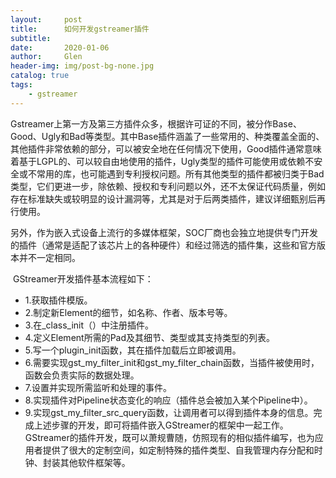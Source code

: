 ```yaml
---
layout:     post
title:      如何开发gstreamer插件
subtitle:   
date:       2020-01-06
author:     Glen
header-img: img/post-bg-none.jpg
catalog: true
tags:
    - gstreamer
---
```


​	Gstreamer上第一方及第三方插件众多，根据许可证的不同，被分作Base、Good、Ugly和Bad等类型。其中Base插件涵盖了一些常用的、种类覆盖全面的、其他插件非常依赖的部分，可以被安全地在任何情况下使用，Good插件通常意味着基于LGPL的、可以较自由地使用的插件，Ugly类型的插件可能使用或依赖不安全或不常用的库，也可能遇到专利授权问题。所有其他类型的插件都被归类于Bad类型，它们更进一步，除依赖、授权和专利问题以外，还不太保证代码质量，例如存在标准缺失或较明显的设计漏洞等，尤其是对于后两类插件，建议详细甄别后再行使用。

​	另外，作为嵌入式设备上流行的多媒体框架，SOC厂商也会独立地提供专门开发的插件（通常是适配了该芯片上的各种硬件）和经过筛选的插件集，这些和官方版本并不一定相同。

​	GStreamer开发插件基本流程如下：

- 1.获取插件模版。
- 2.制定新Element的细节，如名称、作者、版本号等。
- 3.在_class_init（）中注册插件。
- 4.定义Element所需的Pad及其细节、类型或其支持类型的列表。
- 5.写一个plugin_init函数，其在插件加载后立即被调用。
- 6.需要实现gst_my_filter_init和gst_my_filter_chain函数，当插件被使用时，函数会负责实际的数据处理。
- 7.设置并实现所需监听和处理的事件。
- 8.实现插件对Pipeline状态变化的响应（插件总会被加入某个Pipeline中）。
- 9.实现gst_my_filter_src_query函数，让调用者可以得到插件本身的信息。完成上述步骤的开发，即可将插件嵌入GStreamer的框架中一起工作。GStreamer的插件开发，既可以萧规曹随，仿照现有的相似插件编写，也为应用者提供了很大的定制空间，如定制特殊的插件类型、自我管理内存分配和时钟、封装其他软件框架等。
